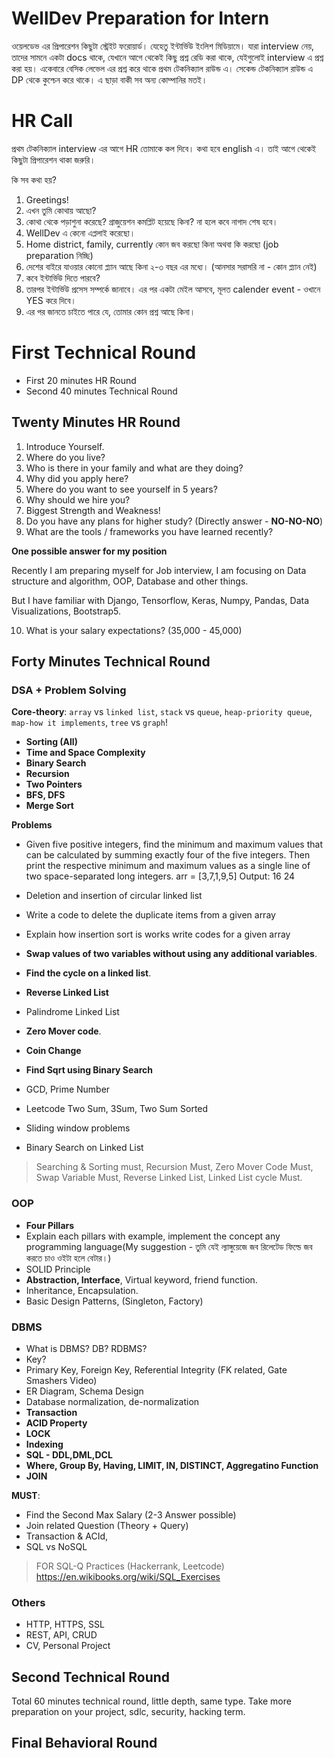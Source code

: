 # WellDev Preparation for Intern

ওয়েলডেভ এর প্রিপারেশন কিছুটা স্ট্রেইট ফরোয়ার্ড। যেহেতু ইন্টার্ভিউ ইংলিশ মিডিয়ামে। যারা interview নেয়, তাদের সামনে একটা docs থাকে, যেখানে আগে থেকেই কিছু প্রশ্ন রেডি করা থাকে, যেইগুলোই interview এ প্রশ্ন করা হয়। একেবারে বেসিক লেভেল এর প্রশ্ন করে থাকে প্রথম টেকনিক্যাল রাউন্ড এ। সেকেন্ড টেকনিক্যাল রাউন্ড এ DP থেকে কুশ্চেন করে থাকে। এ ছাড়া বাকী সব অন্য কোম্পানির মতই। 

# HR Call

প্রথম টেকনিক্যাল interview এর আগে HR তোমাকে কল দিবে। কথা হবে english এ। তাই আগে থেকেই কিছুটা প্রিপারেশন থাকা জরুরি। 

কি সব কথা হয়? 

1. Greetings!
2. এখন তুমি কোথায় আছো? 
3. কোথা থেকে পড়াশুনা করেছে? গ্রাজুয়েশন কমপ্লিট হয়েছে কিনা? না হলে কবে নাগাদ শেষ হবে। 
4. WellDev এ কেনো এপ্ললাই করেছো। 
5. Home district, family, currently কোন জব করছো কিনা অথবা কি করছো (job preparation নিচ্ছি)
6. দেশের বাইরে যাওয়ার কোনো প্ল্যান আছে কিনা ২-৩ বছর এর মধ্যে। (আনসার সরাসরি না - কোন প্ল্যান নেই) 
7. কবে ইন্টার্ভিউ দিতে পারবে? 
8. তারপর ইন্টার্ভিউ প্রসেস সম্পর্কে জানাবে। এর পর একটা মেইল আসবে, মূলত calender event - ওখানে YES করে দিবে। 
9. এর পর জানতে চাইতে পারে যে, তোমার কোন প্রশ্ন আছে কিনা। 

# First Technical Round

- First 20 minutes HR Round
- Second 40 minutes Technical Round

## Twenty Minutes HR Round

1. Introduce Yourself.
2. Where do you live?
3. Who is there in your family and what are they doing?
4. Why did you apply here?
5. Where do you want to see yourself in 5 years?
6. Why should we hire you?
7. Biggest Strength and Weakness!
8. Do you have any plans for higher study? (Directly answer - **NO-NO-NO**)
9. What are the tools / frameworks you have learned recently?

**One possible answer for my position**


Recently I am preparing myself for Job interview, I am focusing on Data structure and algorithm, OOP, Database and other things.

But I have familiar with Django, Tensorflow, Keras, Numpy, Pandas, Data Visualizations, Bootstrap5.

10. What is your salary expectations? (35,000 - 45,000)

## Forty Minutes Technical Round

### DSA + Problem Solving

**Core-theory**: `array` vs `linked list`, `stack` vs `queue`, `heap-priority queue`, `map-how it implements`, `tree` vs `graph`!

  - **Sorting (All)**
  - **Time and Space Complexity**
  - **Binary Search**
  - **Recursion** 
  - **Two Pointers**
  - **BFS, DFS**
  - **Merge Sort**

**Problems**

- Given five positive integers, find the minimum and maximum values that can be calculated by summing exactly four of the five integers. Then print the respective minimum and maximum values as a single line of two space-separated long integers.
arr = [3,7,1,9,5]
Output: 16 24

- Deletion and insertion of circular linked list
- Write a code to delete the duplicate items from a given array
- Explain how insertion sort is works write codes for a given array
- **Swap values of two variables without using any additional variables**.
- **Find the cycle on a linked list**.
- **Reverse Linked List**
- Palindrome Linked List
- **Zero Mover code**.
- **Coin Change**
- **Find Sqrt using Binary Search**
- GCD, Prime Number
- Leetcode Two Sum, 3Sum, Two Sum Sorted
- Sliding window problems
- Binary Search on Linked List


> Searching & Sorting must, Recursion Must, Zero Mover Code Must, Swap Variable Must, Reverse Linked List, Linked List cycle Must.


### OOP

- **Four Pillars**
- Explain each pillars with example, implement the concept any programming language(My suggestion - তুমি যেই ল্যাঙ্গুয়েজে জব রিলেটেড ফিল্ডে জব করতে চাও ওইটা হলে বেটার।)
- SOLID Principle
- **Abstraction, Interface**, Virtual keyword, friend function.
- Inheritance, Encapsulation.
- Basic Design Patterns, (Singleton, Factory)


### DBMS

- What is DBMS? DB? RDBMS?
- Key?
- Primary Key, Foreign Key, Referential Integrity (FK related, Gate Smashers Video)
- ER Diagram, Schema Design
- Database normalization, de-normalization
- **Transaction**
- **ACID Property**
- **LOCK**
- **Indexing**
- **SQL - DDL,DML,DCL**
- **Where, Group By, Having, LIMIT, IN, DISTINCT, Aggregatino Function**
- **JOIN**

**MUST**:

- Find the Second Max Salary (2-3 Answer possible)
- Join related Question (Theory + Query)
- Transaction & ACId, 
- SQL vs NoSQL

> FOR SQL-Q Practices (Hackerrank, Leetcode)
> https://en.wikibooks.org/wiki/SQL_Exercises

### Others

- HTTP, HTTPS, SSL
- REST, API, CRUD
- CV, Personal Project

## Second Technical Round

Total 60 minutes technical round, little depth, same type. Take more preparation on your project, sdlc, security, hacking term.

## Final Behavioral Round